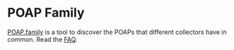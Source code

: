 # POAP Family

[POAP.family](https://poap.family) is a tool to discover the POAPs that different collectors have in common. Read the [FAQ](https://poap.notion.site/poap/POAP-Family-FAQ-cef29bc0bb8c4f8f936164d988a944cc).
